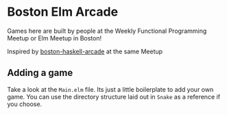 # Boston Elm Arcade

Games here are built by people at the Weekly Functional Programming Meetup or Elm Meetup in Boston!

Inspired by [boston-haskell-arcade](https://github.com/mitchellwrosen/boston-haskell-arcade) at the same Meetup

## Adding a game

Take a look at the `Main.elm` file. Its just a little boilerplate to add your
own game. You can use the directory structure laid out in `Snake` as a reference
if you choose.
